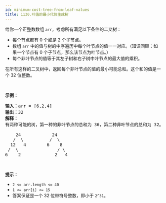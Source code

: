 ```yaml
---
id: minimum-cost-tree-from-leaf-values
title: 1130.叶值的最小代价生成树
---
```

给你一个正整数数组 <code>arr</code>，考虑所有满足以下条件的二叉树：


- 每个节点都有 0 个或是 2 个子节点。
- 数组 <code>arr</code> 中的值与树的中序遍历中每个叶节点的值一一对应。（知识回顾：如果一个节点有 0 个子节点，那么该节点为叶节点。）
- 每个非叶节点的值等于其左子树和右子树中叶节点的最大值的乘积。

在所有这样的二叉树中，返回每个非叶节点的值的最小可能总和。这个和的值是一个 32 位整数。

 

**示例：**


<pre><strong>输入：</strong>arr = [6,2,4]<br/><strong>输出：</strong>32<br/><strong>解释：</strong><br/>有两种可能的树，第一种的非叶节点的总和为 36，第二种非叶节点的总和为 32。<br/><br/>    24            24<br/>   /  \          /  \<br/>  12   4        6    8<br/> /  \               / \<br/>6    2             2   4</pre>

 

**提示：**


- <code>2 &lt;= arr.length &lt;= 40</code>
- <code>1 &lt;= arr[i] &lt;= 15</code>
- 答案保证是一个 32 位带符号整数，即小于 <code>2^31</code>。
